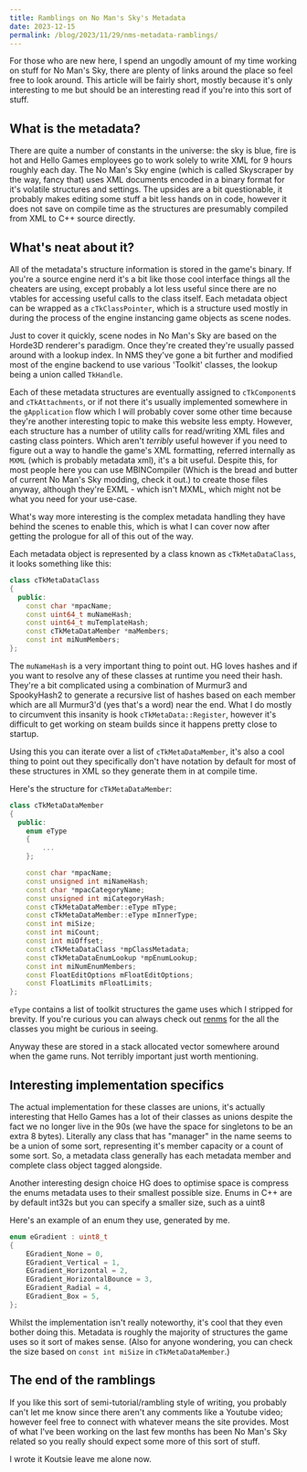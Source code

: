 ```yaml
---
title: Ramblings on No Man's Sky's Metadata
date: 2023-12-15
permalink: /blog/2023/11/29/nms-metadata-ramblings/
---
```


For those who are new here, I spend an ungodly amount of my time working on stuff for No Man's Sky, there are plenty of links
around the place so feel free to look around. This article will be fairly short, mostly because it's only interesting to me but should be an interesting read if you're into this sort of stuff.

## What is the metadata?

There are quite a number of constants in the universe: the sky is blue, fire is hot and Hello Games employees go to work solely to write XML for 9 hours roughly each day. The No Man's Sky engine (which is called Skyscraper by the way, fancy that) uses XML documents encoded in a binary format for it's volatile structures and settings. The upsides are a bit questionable, it probably makes editing some stuff a bit less hands on in code, however it does not save on compile time as the structures are presumably compiled from XML to C++ source directly.

## What's neat about it?

All of the metadata's structure information is stored in the game's binary. If you're a source engine nerd it's a bit like those cool interface things all the cheaters are using, except probably a lot less useful since there are no vtables for accessing useful calls to the class itself. Each metadata object can be wrapped as a `cTkClassPointer`, which is a structure used mostly in during the process of the engine instancing game objects as scene nodes.

Just to cover it quickly, scene nodes in No Man's Sky are based on the Horde3D renderer's paradigm. Once they're created they're usually passed around with a lookup index. In NMS they've gone a bit further and modified most of the engine backend to use various 'Toolkit' classes, the lookup being a union called `TkHandle`.

Each of these metadata structures are eventually assigned to `cTkComponent`s and `cTkAttachments`, or if not there it's usually implemented somewhere in the `gApplication` flow which I will probably cover some other time because they're another interesting topic to make this website less empty. However, each structure has a number of utility calls for read/writing XML files and casting class pointers. Which aren't *terribly* useful however if you need to figure out a way to handle the game's XML formatting, referred internally as `MXML` (which is probably metadata xml), it's a bit useful. Despite this, for most people here you can use MBINCompiler (Which is the bread and butter of current No Man's Sky modding, check it out.) to create those files anyway, although they're EXML - which isn't MXML, which might not be what you need for your use-case.

What's way more interesting is the complex metadata handling they have behind the scenes to enable this, which is what I can cover now after getting the prologue for all of this out of the way.

Each metadata object is represented by a class known as `cTkMetaDataClass`, it looks something like this:

```cpp
class cTkMetaDataClass
{
  public:
    const char *mpacName;
    const uint64_t muNameHash;
    const uint64_t muTemplateHash;
    const cTkMetaDataMember *maMembers;
    const int miNumMembers;
};
```

The `muNameHash` is a very important thing to point out. HG loves hashes and if you want to resolve any of these classes at runtime you need their hash. They're a bit complicated using a combination of Murmur3 and SpookyHash2 to generate a recursive list of hashes based on each member which are all Murmur3'd (yes that's a word) near the end. What I do mostly to circumvent this insanity is hook `cTkMetaData::Register`, however it's difficult to get working on steam builds since it happens pretty close to startup.

Using this you can iterate over a list of `cTkMetaDataMember`, it's also a cool thing to point out they specifically don't have notation by default for most of these structures in XML so they generate them in at compile time.

Here's the structure for `cTkMetaDataMember`:

```cpp
class cTkMetaDataMember
{
  public:
    enum eType
    {
        ...
    };

    const char *mpacName;
    const unsigned int miNameHash;
    const char *mpacCategoryName;
    const unsigned int miCategoryHash;
    const cTkMetaDataMember::eType mType;
    const cTkMetaDataMember::eType mInnerType;
    const int miSize;
    const int miCount;
    const int miOffset;
    const cTkMetaDataClass *mpClassMetadata;
    const cTkMetaDataEnumLookup *mpEnumLookup;
    const int miNumEnumMembers;
    const FloatEditOptions mFloatEditOptions;
    const FloatLimits mFloatLimits;
};
```

`eType` contains a list of toolkit structures the game uses which I stripped for brevity. If you're curious you can always check out [renms](https://github.com/VITALISED/renms) for the all the classes you might be curious in seeing.

Anyway these are stored in a stack allocated vector somewhere around when the game runs. Not terribly important just worth mentioning.

## Interesting implementation specifics

The actual implementation for these classes are unions, it's actually interesting that Hello Games has a lot of their classes as unions despite the fact we no longer live in the 90s (we have the space for singletons to be an extra 8 bytes). Literally any class that has "manager" in the name seems to be a union of some sort, representing it's member capacity or a count of some sort. So, a metadata class generally has each metadata member and complete class object tagged alongside.

Another interesting design choice HG does to optimise space is compress the enums metadata uses to their smallest possible size. Enums in C++ are by default int32s but you can specify a smaller size, such as a uint8

Here's an example of an enum they use, generated by me.

```cpp
enum eGradient : uint8_t
{
    EGradient_None = 0,
    EGradient_Vertical = 1,
    EGradient_Horizontal = 2,
    EGradient_HorizontalBounce = 3,
    EGradient_Radial = 4,
    EGradient_Box = 5,
};
```

Whilst the implementation isn't really noteworthy, it's cool that they even bother doing this. Metadata is roughly the majority of structures the game uses so it sort of makes sense. (Also for anyone wondering, you can check the size based on `const int miSize` in `cTkMetaDataMember`.) 

## The end of the ramblings

If you like this sort of semi-tutorial/rambling style of writing, you probably can't let me know since there aren't any comments like a Youtube video; however feel free to connect with whatever means the site provides. Most of what I've been working on the last few months has been No Man's Sky related so you really should expect some more of this sort of stuff.

I wrote it Koutsie leave me alone now.
